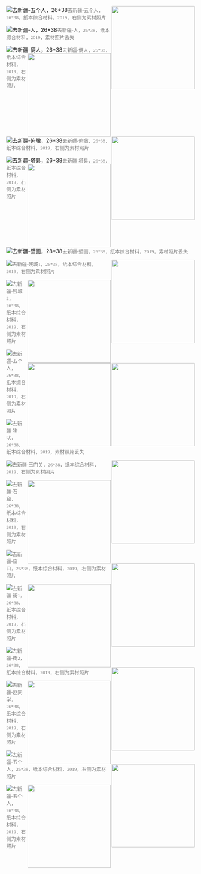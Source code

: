 

![去新疆-五个人，26*38](https://raw.githubusercontent.com/disgong/img/master/2019/去新疆-五个人，26*38.jpg)<img align="right" src="https://raw.githubusercontent.com/disgong/img/master/2019/去新疆-五个人素材.jpg" width="222"/><font face="黑体" color=grey size=2>去新疆-五个人，26*38，纸本综合材料，2019，右侧为素材照片</font>



  







![去新疆-人，26*38](https://raw.githubusercontent.com/disgong/img/master/2019/去新疆-人，26*38.jpg)<font face="黑体" color=grey size=2>去新疆-人，26*38，纸本综合材料，2019，素材照片丢失</font>



![去新疆-俩人，26*38](https://raw.githubusercontent.com/disgong/img/master/2019/去新疆-俩人，26*38.jpg)<img align="right" src="https://raw.githubusercontent.com/disgong/img/master/2019/去新疆-俩人素材.jpg" width="222"/><font face="黑体" color=grey size=2>去新疆-俩人，26*38，纸本综合材料，2019，右侧为素材照片</font>











![去新疆-俯瞰，26*38](https://raw.githubusercontent.com/disgong/img/master/2019/去新疆-俯瞰，26*38.jpg)<img align="right" src="https://raw.githubusercontent.com/disgong/img/master/2019/去新疆-俯瞰素材.jpg" width="222"/><font face="黑体" color=grey size=2>去新疆-俯瞰，26*38，纸本综合材料，2019，右侧为素材照片</font>











![去新疆-塔县，26*38](https://raw.githubusercontent.com/disgong/img/master/2019/去新疆-塔县，26*38.jpg)<img align="right" src="https://raw.githubusercontent.com/disgong/img/master/2019/去新疆-塔县素材.jpg" width="222"/><font face="黑体" color=grey size=2>去新疆-塔县，26*38，纸本综合材料，2019，右侧为素材照片</font>











![去新疆-壁画，28*38](https://raw.githubusercontent.com/disgong/img/master/2019/去新疆-壁画，28*38.jpg)<font face="黑体" color=grey size=2>去新疆-壁画，26*38，纸本综合材料，2019，素材照片丢失</font>



![](https://raw.githubusercontent.com/disgong/img/master/2019/去新疆-残城1，26*38.jpg)<img align="right" src="https://raw.githubusercontent.com/disgong/img/master/2019/去新疆-残城1素材.jpg" width="222"/><font face="黑体" color=grey size=2>去新疆-残城1，26*38，纸本综合材料，2019，右侧为素材照片</font>











![](https://raw.githubusercontent.com/disgong/img/master/2019/去新疆-残城2，26*38.jpg)<img align="right" src="https://raw.githubusercontent.com/disgong/img/master/2019/去新疆-残城2素材.jpg" width="222"/><font face="黑体" color=grey size=2>去新疆-残城2，26*38，纸本综合材料，2019，右侧为素材照片</font>











![](https://raw.githubusercontent.com/disgong/img/master/2019-2/去新疆-残窟，26*38-20200413123028426.jpg)<img align="right" src="https://raw.githubusercontent.com/disgong/img/master/2019-2/去新疆-残窟素材2.jpg" width="222"/><img align="right" src="https://raw.githubusercontent.com/disgong/img/master/2019-2/去新疆-残窟素材1.jpg" width="222"/><font face="黑体" color=grey size=2>去新疆-五个人，26*38，纸本综合材料，2019，右侧为素材照片</font>











![](https://raw.githubusercontent.com/disgong/img/master/2019-2/去新疆-狗吠，26*38.jpg)<font face="黑体" color=grey size=2>去新疆-狗吠，26*38，纸本综合材料，2019，素材照片丢失</font>





![](https://raw.githubusercontent.com/disgong/img/master/2019-2/去新疆-玉门关，26*38.jpg)<img align="right" src="https://raw.githubusercontent.com/disgong/img/master/2019-2/去新疆-玉门关素材.jpg" width="222"/><font face="黑体" color=grey size=2>去新疆-玉门关，26*38，纸本综合材料，2019，右侧为素材照片</font>











![](https://raw.githubusercontent.com/disgong/img/master/2019-2/去新疆-石窟，26*38.jpg)<img align="right" src="https://raw.githubusercontent.com/disgong/img/master/2019-2/去新疆-石窟素材.jpg" width="222"/><font face="黑体" color=grey size=2>去新疆-石窟，26*38，纸本综合材料，2019，右侧为素材照片</font>



















![](https://raw.githubusercontent.com/disgong/img/master/2019-2/去新疆-窟口，26*38.jpg)<img align="right" src="https://raw.githubusercontent.com/disgong/img/master/2019-2/去新疆-窟口素材.jpg" width="222"/><font face="黑体" color=grey size=2>去新疆-窟口，26*38，纸本综合材料，2019，右侧为素材照片</font>











![](https://raw.githubusercontent.com/disgong/img/master/2019-2/去新疆-街1，26*38.jpg)<img align="right" src="https://raw.githubusercontent.com/disgong/img/master/2019-2/去新疆-街1素材.jpg" width="222"/><font face="黑体" color=grey size=2>去新疆-街1，26*38，纸本综合材料，2019，右侧为素材照片</font>











![](https://raw.githubusercontent.com/disgong/img/master/2019-2/去新疆-街2，26*38.jpg)<img align="right" src="https://raw.githubusercontent.com/disgong/img/master/2019-2/去新疆-街2素材.jpg" width="222"/><font face="黑体" color=grey size=2>去新疆-街2，26*38，纸本综合材料，2019，右侧为素材照片</font>













![](https://raw.githubusercontent.com/disgong/img/master/2019-2/去新疆-赵同学，26*38.jpg)<img align="right" src="https://raw.githubusercontent.com/disgong/img/master/2019-2/去新疆-赵同学素材.jpg" width="222"/><font face="黑体" color=grey size=2>去新疆-赵同学，26*38，纸本综合材料，2019，右侧为素材照片</font>



















![](https://raw.githubusercontent.com/disgong/img/master/2019-2/去新疆-飞天壁画，26*38.jpg)<img align="right" src="https://raw.githubusercontent.com/disgong/img/master/2019-2/去新疆-飞天素材.jpg" width="222"/><font face="黑体" color=grey size=2>去新疆-五个人，26*38，纸本综合材料，2019，右侧为素材照片</font>











![](https://raw.githubusercontent.com/disgong/img/master/2019-2/去新疆-香妃寺，26*38.jpg)<img align="right" src="https://raw.githubusercontent.com/disgong/img/master/2019-2/去新疆-香妃寺素材.jpg" width="222"/><font face="黑体" color=grey size=2>去新疆-五个人，26*38，纸本综合材料，2019，右侧为素材照片</font>

